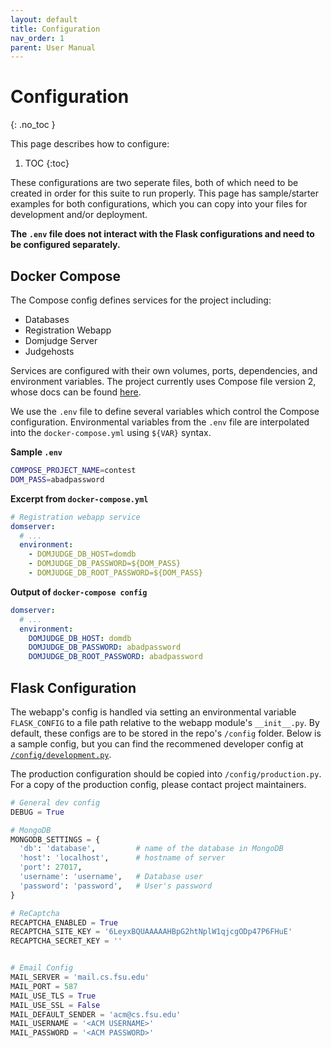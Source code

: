 ```yaml
---
layout: default
title: Configuration
nav_order: 1
parent: User Manual
---
```


# Configuration
{: .no_toc }

This page describes how to configure:

1. TOC
{:toc}

These configurations are two seperate files, both of which need to be created in order for this suite to run properly. This page has sample/starter examples for both configurations, which you can copy into your files for development and/or deployment.

__The `.env` file does not interact with the Flask configurations and need to be configured separately.__

## Docker Compose

The Compose config defines services for the project including:

  - Databases
  - Registration Webapp
  - Domjudge Server
  - Judgehosts

Services are configured with their own volumes, ports, dependencies, and environment variables. The project currently uses Compose file version 2, whose docs can be found [here](https://docs.docker.com/compose/compose-file/compose-file-v2/).

We use the `.env` file to define several variables which control the Compose configuration. Environmental variables from the `.env` file are interpolated into the 	`docker-compose.yml` using `${VAR}` syntax.

__Sample `.env`__
``` bash
COMPOSE_PROJECT_NAME=contest
DOM_PASS=abadpassword
```
__Excerpt from `docker-compose.yml`__
``` yaml
# Registration webapp service
domserver:
  # ...
  environment:
    - DOMJUDGE_DB_HOST=domdb
    - DOMJUDGE_DB_PASSWORD=${DOM_PASS}
    - DOMJUDGE_DB_ROOT_PASSWORD=${DOM_PASS}
```
__Output of `docker-compose config`__
``` yaml
domserver:
  # ...
  environment:
    DOMJUDGE_DB_HOST: domdb
    DOMJUDGE_DB_PASSWORD: abadpassword
    DOMJUDGE_DB_ROOT_PASSWORD: abadpassword
```

## Flask Configuration

The webapp's config is handled via setting an environmental variable `FLASK_CONFIG` to a file path relative to the webapp module's `__init__.py`. By default, these configs are to be stored in the repo's `/config` folder. Below is a sample config, but you can find the recommened developer config at [`/config/development.py`](https://github.com/FSU-ACM/Contest-Server/blob/master/config/development.py).

The production configuration should be copied into `/config/production.py`. For a copy of the production config, please contact project maintainers.

``` python
# General dev config
DEBUG = True

# MongoDB
MONGODB_SETTINGS = {
  'db': 'database',         # name of the database in MongoDB
  'host': 'localhost',      # hostname of server
  'port': 27017,
  'username': 'username',   # Database user
  'password': 'password',   # User's password
}

# ReCaptcha
RECAPTCHA_ENABLED = True
RECAPTCHA_SITE_KEY = '6LeyxBQUAAAAAHBpG2htNplW1qjcgODp47P6FHuE'
RECAPTCHA_SECRET_KEY = ''


# Email Config
MAIL_SERVER = 'mail.cs.fsu.edu'
MAIL_PORT = 587
MAIL_USE_TLS = True
MAIL_USE_SSL = False
MAIL_DEFAULT_SENDER = 'acm@cs.fsu.edu'
MAIL_USERNAME = '<ACM USERNAME>'
MAIL_PASSWORD = '<ACM PASSWORD>'

```
